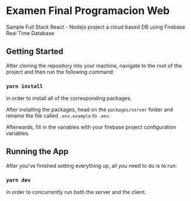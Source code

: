 # Examen Final Programacion Web

Sample Full Stack React - Nodejs project a cloud based DB using Firebase Real Time Database

## Getting Started

After cloning the repository into your machine, navigate to the root of the project and then run the following command:

### `yarn install`

in order to install all of the corresponding packages.

After installing the packages, head on the `packages/server` folder and rename the file called `.env.example` to `.env`.

Afterwards, fill in the variables with your firebase project configuration variables.

## Running the App

After you've finished setting everything up, all you need to do is to run:

### `yarn dev`

in order to concurrently run both the server and the client.

